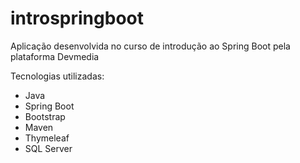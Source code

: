 # introspringboot

Aplicação desenvolvida no curso de introdução ao Spring Boot pela plataforma Devmedia

Tecnologias utilizadas:
- Java
- Spring Boot
- Bootstrap
- Maven
- Thymeleaf
- SQL Server
